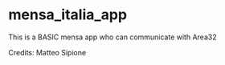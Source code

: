 # mensa_italia_app
This is a BASIC mensa app who can communicate with Area32





Credits: Matteo Sipione